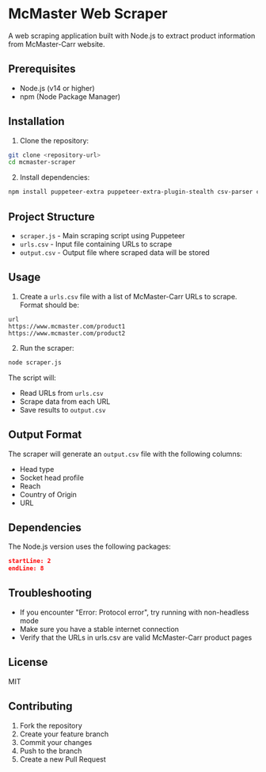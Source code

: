 # McMaster Web Scraper

A web scraping application built with Node.js to extract product information from McMaster-Carr website.

## Prerequisites

- Node.js (v14 or higher)
- npm (Node Package Manager)

## Installation

1. Clone the repository:
```bash
git clone <repository-url>
cd mcmaster-scraper
```

2. Install dependencies:
```bash
npm install puppeteer-extra puppeteer-extra-plugin-stealth csv-parser csv-writer
```

## Project Structure

- `scraper.js` - Main scraping script using Puppeteer
- `urls.csv` - Input file containing URLs to scrape
- `output.csv` - Output file where scraped data will be stored

## Usage

1. Create a `urls.csv` file with a list of McMaster-Carr URLs to scrape. Format should be:
```csv
url
https://www.mcmaster.com/product1
https://www.mcmaster.com/product2
```

2. Run the scraper:
```bash
node scraper.js
```

The script will:
- Read URLs from `urls.csv`
- Scrape data from each URL
- Save results to `output.csv`

## Output Format

The scraper will generate an `output.csv` file with the following columns:
- Head type
- Socket head profile
- Reach
- Country of Origin
- URL



## Dependencies

The Node.js version uses the following packages:
```json:package.json
startLine: 2
endLine: 8
```

## Troubleshooting

- If you encounter "Error: Protocol error", try running with non-headless mode
- Make sure you have a stable internet connection
- Verify that the URLs in urls.csv are valid McMaster-Carr product pages

## License

MIT

## Contributing

1. Fork the repository
2. Create your feature branch
3. Commit your changes
4. Push to the branch
5. Create a new Pull Request
